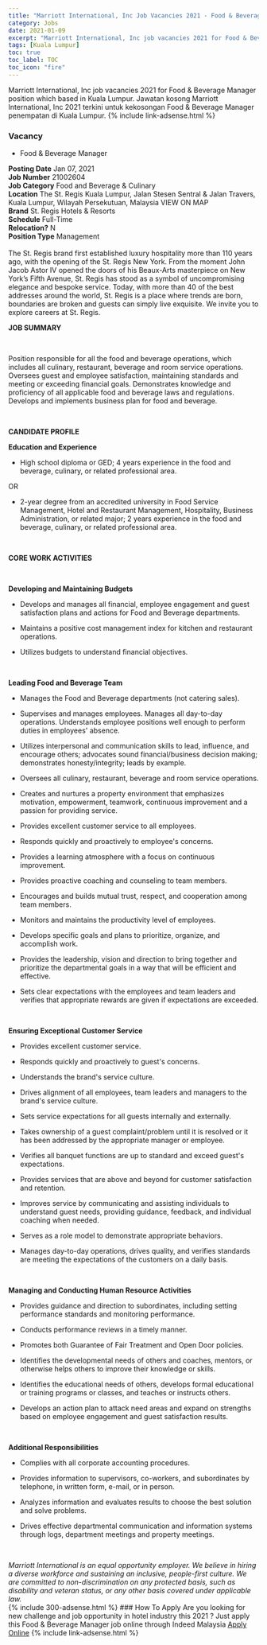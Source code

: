 ```yaml
---
title: "Marriott International, Inc Job Vacancies 2021 - Food & Beverage Manager" 
category: Jobs 
date: 2021-01-09 
excerpt: "Marriott International, Inc job vacancies 2021 for Food & Beverage Manager position which based in Kuala Lumpur. Jawatan kosong Marriott International, Inc 2021 terkini untuk kekosongan Food & Beverage Manager penempatan di Kuala Lumpur" 
tags: [Kuala Lumpur] 
toc: true 
toc_label: TOC 
toc_icon: "fire" 
--- 
```


Marriott International, Inc job vacancies 2021 for Food & Beverage Manager position which based in Kuala Lumpur. Jawatan kosong Marriott International, Inc 2021 terkini untuk kekosongan Food & Beverage Manager penempatan di Kuala Lumpur. 
{% include link-adsense.html %} 
### Vacancy 
- Food & Beverage Manager 
<div><div><b>Posting Date</b> Jan 07, 2021<br>
<b>Job Number</b> 21002604<br>
<b>Job Category</b> Food and Beverage &amp; Culinary<br>
<b>Location</b> The St. Regis Kuala Lumpur, Jalan Stesen Sentral &amp; Jalan Travers, Kuala Lumpur, Wilayah Persekutuan, Malaysia VIEW ON MAP<br>
<b>Brand</b> St. Regis Hotels &amp; Resorts<br>
<b>Schedule</b> Full-Time<br>
<b>Relocation?</b> N<br>
<b>Position Type</b> Management<br>
<br>
The St. Regis brand first established luxury hospitality more than 110 years ago, with the opening of the St. Regis New York. From the moment John Jacob Astor IV opened the doors of his Beaux-Arts masterpiece on New York&#8217;s Fifth Avenue, St. Regis has stood as a symbol of uncompromising elegance and bespoke service. Today, with more than 40 of the best addresses around the world, St. Regis is a place where trends are born, boundaries are broken and guests can simply live exquisite. We invite you to explore careers at St. Regis.<br>
<div>
<p><b>JOB SUMMARY</b></p><br>
<p></p><p>Position responsible for all the food and beverage operations, which includes all culinary, restaurant, beverage and room service operations. Oversees guest and employee satisfaction, maintaining standards and meeting or exceeding financial goals. Demonstrates knowledge and proficiency of all applicable food and beverage laws and regulations. Develops and implements business plan for food and beverage.</p><br>
<p></p><p><b>CANDIDATE PROFILE<br>
</b></p><p></p><p><b>Education and Experience</b></p>
<ul><li>High school diploma or GED; 4 years experience in the food and beverage, culinary, or related professional area.</li></ul>
<p>OR</p>
<ul><li>2-year degree from an accredited university in Food Service Management, Hotel and Restaurant Management, Hospitality, Business Administration, or related major; 2 years experience in the food and beverage, culinary, or related professional area.</li></ul><br>
<p></p><p><b>CORE WORK ACTIVITIES</b></p><br>
<p></p><p><b>Developing and Maintaining Budgets</b></p>
<ul><li>Develops and manages all financial, employee engagement and guest satisfaction plans and actions for Food and Beverage departments.</li></ul>
<ul><li>Maintains a positive cost management index for kitchen and restaurant operations.</li></ul>
<ul><li>Utilizes budgets to understand financial objectives.</li></ul><br>
<p></p><p><b>Leading Food and Beverage Team</b></p>
<ul><li>Manages the Food and Beverage departments (not catering sales).</li></ul>
<ul><li>Supervises and manages employees. Manages all day-to-day operations. Understands employee positions well enough to perform duties in employees' absence.</li></ul>
<ul><li>Utilizes interpersonal and communication skills to lead, influence, and encourage others; advocates sound financial/business decision making; demonstrates honesty/integrity; leads by example.</li></ul>
<ul><li>Oversees all culinary, restaurant, beverage and room service operations.</li></ul>
<ul><li>Creates and nurtures a property environment that emphasizes motivation, empowerment, teamwork, continuous improvement and a passion for providing service.</li></ul>
<ul><li>Provides excellent customer service to all employees.</li></ul>
<ul><li>Responds quickly and proactively to employee's concerns.</li></ul>
<ul><li>Provides a learning atmosphere with a focus on continuous improvement.</li></ul>
<ul><li>Provides proactive coaching and counseling to team members.</li></ul>
<ul><li>Encourages and builds mutual trust, respect, and cooperation among team members.</li></ul>
<ul><li>Monitors and maintains the productivity level of employees.</li></ul>
<ul><li>Develops specific goals and plans to prioritize, organize, and accomplish work.</li></ul>
<ul><li>Provides the leadership, vision and direction to bring together and prioritize the departmental goals in a way that will be efficient and effective.</li></ul>
<ul><li>Sets clear expectations with the employees and team leaders and verifies that appropriate rewards are given if expectations are exceeded.</li></ul><br>
<p></p><p><b>Ensuring Exceptional Customer Service</b></p>
<ul><li>Provides excellent customer service.</li></ul>
<ul><li>Responds quickly and proactively to guest's concerns.</li></ul>
<ul><li>Understands the brand's service culture.</li></ul>
<ul><li>Drives alignment of all employees, team leaders and managers to the brand's service culture.</li></ul>
<ul><li>Sets service expectations for all guests internally and externally.</li></ul>
<ul><li>Takes ownership of a guest complaint/problem until it is resolved or it has been addressed by the appropriate manager or employee.</li></ul>
<ul><li>Verifies all banquet functions are up to standard and exceed guest's expectations.</li></ul>
<ul><li>Provides services that are above and beyond for customer satisfaction and retention.</li></ul>
<ul><li>Improves service by communicating and assisting individuals to understand guest needs, providing guidance, feedback, and individual coaching when needed.</li></ul>
<ul><li>Serves as a role model to demonstrate appropriate behaviors.</li></ul>
<ul><li>Manages day-to-day operations, drives quality, and verifies standards are meeting the expectations of the customers on a daily basis.</li></ul><br>
<p></p><p><b>Managing and Conducting </b><b>Human Resource Activities</b></p>
<ul><li>Provides guidance and direction to subordinates, including setting performance standards and monitoring performance.</li></ul>
<ul><li>Conducts performance reviews in a timely manner.</li></ul>
<ul><li>Promotes both Guarantee of Fair Treatment and Open Door policies.</li></ul>
<ul><li>Identifies the developmental needs of others and coaches, mentors, or otherwise helps others to improve their knowledge or skills.</li></ul>
<ul><li>Identifies the educational needs of others, develops formal educational or training programs or classes, and teaches or instructs others.</li></ul>
<ul><li>Develops an action plan to attack need areas and expand on strengths based on employee engagement and guest satisfaction results.</li></ul><br>
<p></p><p><b>Additional Responsibilities</b></p>
<ul><li>Complies with all corporate accounting procedures.</li></ul>
<ul><li>Provides information to supervisors, co-workers, and subordinates by telephone, in written form, e-mail, or in person.</li></ul>
<ul><li>Analyzes information and evaluates results to choose the best solution and solve problems.</li></ul>
<ul><li>Drives effective departmental communication and information systems through logs, department meetings and property meetings.</li></ul><br>
</div><p></p><i>Marriott International is an equal opportunity employer. We believe in hiring a diverse workforce and sustaining an inclusive, people-first culture. We are committed to non-discrimination on any protected basis, such as disability and veteran status, or any other basis covered under applicable law.</i></div></div> 
{% include 300-adsense.html %} 
### How To Apply 
Are you looking for new challenge and job opportunity in hotel industry this 2021 ?
Just apply this Food & Beverage Manager job online through Indeed Malaysia 
<a href="https://malaysia.indeed.com/viewjob?jk=1ef30309d96a018a" class="btn btn--info" target="_blank" rel="nofollow noopenner">Apply Online</a> 
{% include link-adsense.html %} 